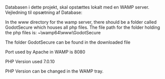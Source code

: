 Databasen i dette projekt, skal opstættes lokalt med en WAMP server. 
Vejledning til opsætning af Database:

In the www directory for the wamp server, there should be a folder called GodotSecure which houses all php files.
The file path for the folder holding the php files is: ~\wamp64\www\GodotSecure

The folder GodotSecure can be found in the downloaded file

Port used by Apache in WAMP is 8080
 
 PHP Version used 7.0.10
 
 PHP Version can be changed in the WAMP tray.
